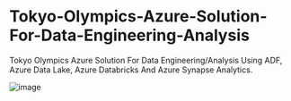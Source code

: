 # Tokyo-Olympics-Azure-Solution-For-Data-Engineering-Analysis
Tokyo Olympics Azure Solution For Data Engineering/Analysis Using ADF, Azure Data Lake, Azure Databricks And Azure Synapse Analytics.

![image](https://github.com/user-attachments/assets/88a0c649-5c4d-47ed-b2ef-ffaaacff1629)
